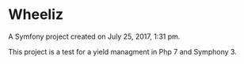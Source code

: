 Wheeliz
=======

A Symfony project created on July 25, 2017, 1:31 pm.

This project is a test for a yield managment in Php 7 and Symphony 3.
